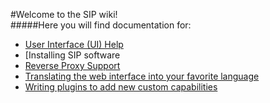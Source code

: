 #Welcome to the SIP wiki!<br/>
#####Here you will find documentation for:

- [User Interface (UI) Help](\Help)
- [Installing SIP software 
- [Reverse Proxy Support](\Reverse-proxy)
- [Translating the web interface into your favorite language](\Translation-doc)
- [Writing plugins to add new custom capabilities](https://github.com/Dan-in-CA/ospi_plugins/wiki)